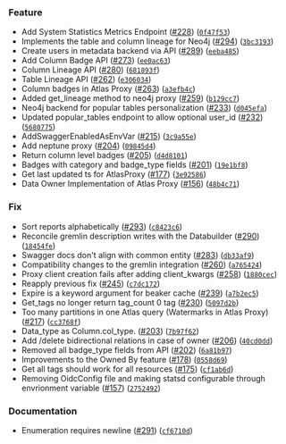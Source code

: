 ### Feature
* Add System Statistics Metrics Endpoint ([#228](https://github.com/amundsen-io/amundsenmetadatalibrary/issues/228)) ([`0f47f53`](https://github.com/amundsen-io/amundsenmetadatalibrary/commit/0f47f537bad27b6972aeded95200b50125a8243b))
* Implements the table and column lineage for Neo4j ([#294](https://github.com/amundsen-io/amundsenmetadatalibrary/issues/294)) ([`3bc3193`](https://github.com/amundsen-io/amundsenmetadatalibrary/commit/3bc3193add5d1772ea1190793414ad0256dd81d7))
* Create users in metadata backend via API ([#289](https://github.com/amundsen-io/amundsenmetadatalibrary/issues/289)) ([`eeba485`](https://github.com/amundsen-io/amundsenmetadatalibrary/commit/eeba485b5c211e6d92bbb841bfc26bca79f051e0))
* Add Column Badge API ([#273](https://github.com/amundsen-io/amundsenmetadatalibrary/issues/273)) ([`ee0ac63`](https://github.com/amundsen-io/amundsenmetadatalibrary/commit/ee0ac63194a4286715cd32c34042443c979f4cea))
* Column Lineage API ([#280](https://github.com/amundsen-io/amundsenmetadatalibrary/issues/280)) ([`681893f`](https://github.com/amundsen-io/amundsenmetadatalibrary/commit/681893fb47ebcfc61ed4736f535618fddb6c4631))
* Table Lineage API ([#262](https://github.com/amundsen-io/amundsenmetadatalibrary/issues/262)) ([`e306034`](https://github.com/amundsen-io/amundsenmetadatalibrary/commit/e306034043e067a2d6c24477bd197d10177d1d6d))
* Column badges in Atlas Proxy ([#263](https://github.com/amundsen-io/amundsenmetadatalibrary/issues/263)) ([`a3efb4c`](https://github.com/amundsen-io/amundsenmetadatalibrary/commit/a3efb4cb778a6a5a58b0e55874622f114fd2e7e7))
* Added get_lineage method to neo4j proxy ([#259](https://github.com/amundsen-io/amundsenmetadatalibrary/issues/259)) ([`b129cc7`](https://github.com/amundsen-io/amundsenmetadatalibrary/commit/b129cc701117871a90ae05c36bcf0f112ae36e5e))
* Neo4j backend for popular tables personalization ([#233](https://github.com/amundsen-io/amundsenmetadatalibrary/issues/233)) ([`d045efa`](https://github.com/amundsen-io/amundsenmetadatalibrary/commit/d045efabe116a5cb459441389b814571fb83232b))
* Updated popular_tables endpoint to allow optional user_id ([#232](https://github.com/amundsen-io/amundsenmetadatalibrary/issues/232)) ([`5680775`](https://github.com/amundsen-io/amundsenmetadatalibrary/commit/56807753963735eaf1556dae199e0da82b4ebb71))
* AddSwaggerEnabledAsEnvVar ([#215](https://github.com/amundsen-io/amundsenmetadatalibrary/issues/215)) ([`3c9a55e`](https://github.com/amundsen-io/amundsenmetadatalibrary/commit/3c9a55e6af4cac9b342803c34cfe81851470e7f5))
* Add neptune proxy ([#204](https://github.com/amundsen-io/amundsenmetadatalibrary/issues/204)) ([`09845d4`](https://github.com/amundsen-io/amundsenmetadatalibrary/commit/09845d479297415093033d123868196bd02d19b5))
* Return column level badges ([#205](https://github.com/amundsen-io/amundsenmetadatalibrary/issues/205)) ([`d4d8101`](https://github.com/amundsen-io/amundsenmetadatalibrary/commit/d4d81017ab2994375526fb5f4c48092fbb804150))
* Badges with category and badge_type fields ([#201](https://github.com/amundsen-io/amundsenmetadatalibrary/issues/201)) ([`19e1bf8`](https://github.com/amundsen-io/amundsenmetadatalibrary/commit/19e1bf8e5c9581ab4b6947f37b7584bac8f2ccf1))
* Get last updated ts for AtlasProxy ([#177](https://github.com/amundsen-io/amundsenmetadatalibrary/issues/177)) ([`3e92586`](https://github.com/amundsen-io/amundsenmetadatalibrary/commit/3e9258675ea46beb4192638b4bbebcb20c30cb77))
* Data Owner Implementation of Atlas Proxy ([#156](https://github.com/amundsen-io/amundsenmetadatalibrary/issues/156)) ([`48b4c71`](https://github.com/amundsen-io/amundsenmetadatalibrary/commit/48b4c71054f7b34bca8a8f148e8b7499dfb986fc))

### Fix
* Sort reports alphabetically ([#293](https://github.com/amundsen-io/amundsenmetadatalibrary/issues/293)) ([`c8423c6`](https://github.com/amundsen-io/amundsenmetadatalibrary/commit/c8423c62c85f94fe4407f2b42dcc176a77849645))
* Reconcile gremlin description writes with the Databuilder ([#290](https://github.com/amundsen-io/amundsenmetadatalibrary/issues/290)) ([`18454fe`](https://github.com/amundsen-io/amundsenmetadatalibrary/commit/18454fec95a672e7d01fdbfa91e86df318246457))
* Swagger docs don't align with common entity ([#283](https://github.com/amundsen-io/amundsenmetadatalibrary/issues/283)) ([`db33af9`](https://github.com/amundsen-io/amundsenmetadatalibrary/commit/db33af98d6ed2ba29c059b790bc7d09ce71b24c8))
* Compatibility changes  to the gremlin integration ([#260](https://github.com/amundsen-io/amundsenmetadatalibrary/issues/260)) ([`a765424`](https://github.com/amundsen-io/amundsenmetadatalibrary/commit/a765424aa13c71afdb04f7457f30d8a8977974a2))
* Proxy client creation fails after adding client_kwargs ([#258](https://github.com/amundsen-io/amundsenmetadatalibrary/issues/258)) ([`1880cec`](https://github.com/amundsen-io/amundsenmetadatalibrary/commit/1880cec3bf0ed4b889c5fe3b61633228063cdfad))
* Reapply previous fix ([#245](https://github.com/amundsen-io/amundsenmetadatalibrary/issues/245)) ([`c7dc172`](https://github.com/amundsen-io/amundsenmetadatalibrary/commit/c7dc172b2b8c3b8ff4d7f145e5564474a3cb8dd8))
* Expire is a keyword argument for beaker cache ([#239](https://github.com/amundsen-io/amundsenmetadatalibrary/issues/239)) ([`a7b2ec5`](https://github.com/amundsen-io/amundsenmetadatalibrary/commit/a7b2ec543470157361767e705f945beed4b32bac))
* Get_tags no longer return tag_count 0 tag ([#230](https://github.com/amundsen-io/amundsenmetadatalibrary/issues/230)) ([`5097d2b`](https://github.com/amundsen-io/amundsenmetadatalibrary/commit/5097d2baba2fe8894c15e9627e1ca7bacc3807fb))
* Too many partitions in one Atlas query (Watermarks in Atlas Proxy) ([#217](https://github.com/amundsen-io/amundsenmetadatalibrary/issues/217)) ([`cc3768f`](https://github.com/amundsen-io/amundsenmetadatalibrary/commit/cc3768fb3ae055f0f84958ee5c08560e9c63ffc4))
* Data_type as Column.col_type. ([#203](https://github.com/amundsen-io/amundsenmetadatalibrary/issues/203)) ([`7b97f62`](https://github.com/amundsen-io/amundsenmetadatalibrary/commit/7b97f62cc2ef0279d3b292991a952e7b103dfc92))
* Add /delete bidirectional relations in case of owner ([#206](https://github.com/amundsen-io/amundsenmetadatalibrary/issues/206)) ([`40cd0dd`](https://github.com/amundsen-io/amundsenmetadatalibrary/commit/40cd0dd4de7c52ae9f58ecec71309f82553098a0))
* Removed all badge_type fields from API ([#202](https://github.com/amundsen-io/amundsenmetadatalibrary/issues/202)) ([`6a81b97`](https://github.com/amundsen-io/amundsenmetadatalibrary/commit/6a81b974f2715429748f86bdb3459b1c91dfedfb))
* Improvements to the Owned By feature ([#178](https://github.com/amundsen-io/amundsenmetadatalibrary/issues/178)) ([`0558d69`](https://github.com/amundsen-io/amundsenmetadatalibrary/commit/0558d69f619a5f9426e5839cadc06cea13366706))
* Get all tags should work for all resources ([#175](https://github.com/amundsen-io/amundsenmetadatalibrary/issues/175)) ([`cf1ab6d`](https://github.com/amundsen-io/amundsenmetadatalibrary/commit/cf1ab6d179c70c0f43156cc499332c465226cb45))
* Removing OidcConfig file and making statsd configurable through envrionment variable ([#157](https://github.com/amundsen-io/amundsenmetadatalibrary/issues/157)) ([`2752492`](https://github.com/amundsen-io/amundsenmetadatalibrary/commit/2752492e71d6f5e134cdf55c4b55e67254409a88))

### Documentation
* Enumeration requires newline ([#291](https://github.com/amundsen-io/amundsenmetadatalibrary/issues/291)) ([`cf6710d`](https://github.com/amundsen-io/amundsenmetadatalibrary/commit/cf6710d3ab319dbab6f6d07ba5ed1a1c3315f9fa))

